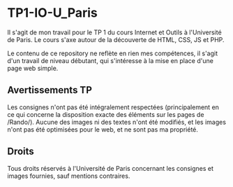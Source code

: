 # TP1-IO-U_Paris

Il s'agit de mon travail pour le TP 1 du cours Internet et Outils à l'Université de Paris.
Le cours s'axe autour de la découverte de HTML, CSS, JS et PHP.

Le contenu de ce repository ne reflète en rien mes compétences, il s'agit d'un travail de niveau débutant, qui s'intéresse à la mise en place d'une page web simple.

## Avertissements TP

Les consignes n'ont pas été intégralement respectées (principalement en ce qui concerne la disposition exacte des éléments sur les pages de /Rando/).
Aucune des images ni des textes n'ont été modifiés, et les images n'ont pas été optimisées pour le web, et ne sont pas ma propriété.

## Droits
Tous droits réservés à l'Université de Paris concernant les consignes et images fournies, sauf mentions contraires.